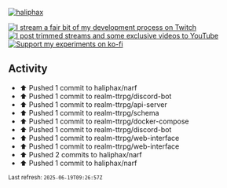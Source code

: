 [![haliphax](https://pbs.twimg.com/profile_banners/458808076/1545597092/1500x500)](https://haliphax.dev)

[![I stream a fair bit of my development process on Twitch](https://img.shields.io/twitch/status/haliphax?logo=twitch&style=for-the-badge)](https://twitch.tv/haliphax) &nbsp; [![I post trimmed streams and some exclusive videos to YouTube](https://img.shields.io/badge/youtube-watch-f00?logo=youtube&style=for-the-badge)](https://youtube.com/haliphaxyt) &nbsp; [![Support my experiments on ko-fi](https://img.shields.io/badge/kofi-support-ff5e5b?logo=ko-fi&style=for-the-badge)](https://ko-fi.com/haliphax)

## Activity

* ⬆️ Pushed 1 commit to haliphax/narf
* ⬆️ Pushed 1 commit to realm-ttrpg/discord-bot
* ⬆️ Pushed 1 commit to realm-ttrpg/api-server
* ⬆️ Pushed 1 commit to realm-ttrpg/schema
* ⬆️ Pushed 1 commit to realm-ttrpg/docker-compose
* ⬆️ Pushed 1 commit to realm-ttrpg/discord-bot
* ⬆️ Pushed 1 commit to realm-ttrpg/web-interface
* ⬆️ Pushed 1 commit to realm-ttrpg/web-interface
* ⬆️ Pushed 2 commits to haliphax/narf
* ⬆️ Pushed 1 commit to haliphax/narf

<small>Last refresh: `2025-06-19T09:26:57Z`</small>
